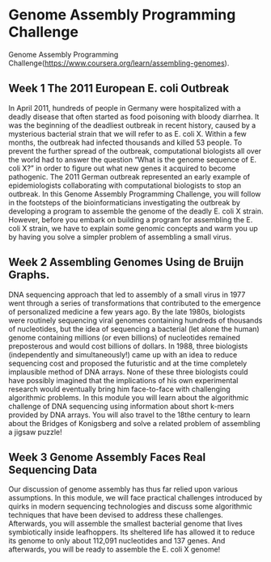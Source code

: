 # Genome Assembly Programming Challenge

Genome Assembly Programming Challenge(https://www.coursera.org/learn/assembling-genomes).

## Week 1 The 2011 European E. coli Outbreak

In April 2011, hundreds of people in Germany were hospitalized with a deadly disease that often started as food poisoning with bloody diarrhea. It was the beginning of the deadliest outbreak in recent history, caused by a mysterious bacterial strain that we will refer to as E. coli X. Within a few months, the outbreak had infected thousands and killed 53 people. To prevent the further spread of the outbreak, computational biologists all over the world had to answer the question “What is the genome sequence of E. coli X?” in order to figure out what new genes it acquired to become pathogenic. The 2011 German outbreak represented an early example of epidemiologists collaborating with computational biologists to stop an outbreak. In this Genome Assembly Programming Challenge, you will follow in the footsteps of the bioinformaticians investigating the outbreak by developing a program to assemble the genome of the deadly E. coli X strain. However, before you embark on building a program for assembling the E. coli X strain, we have to explain some genomic concepts and warm you up by having you solve a simpler problem of assembling a small virus.

## Week 2 Assembling Genomes Using de Bruijn Graphs.

DNA sequencing approach that led to assembly of a small virus in 1977 went through a series of transformations that contributed to the emergence of personalized medicine a few years ago. By the late 1980s, biologists were routinely sequencing viral genomes containing hundreds of thousands of nucleotides, but the idea of sequencing a bacterial (let alone the human) genome containing millions (or even billions) of nucleotides remained preposterous and would cost billions of dollars. In 1988, three biologists (independently and simultaneously!) came up with an idea to reduce sequencing cost and proposed the futuristic and at the time completely implausible method of DNA arrays. None of these three biologists could have possibly imagined that the implications of his own experimental research would eventually bring him face-to-face with challenging algorithmic problems. In this module you will learn about the algorithmic challenge of DNA sequencing using information about short k-mers provided by DNA arrays. You will also travel to the 18the century to learn about the Bridges of Konigsberg and solve a related problem of assembling a jigsaw puzzle!

## Week 3 Genome Assembly Faces Real Sequencing Data

Our discussion of genome assembly has thus far relied upon various assumptions. In this module, we will face practical challenges introduced by quirks in modern sequencing technologies and discuss some algorithmic techniques that have been devised to address these challenges. Afterwards, you will assemble the smallest bacterial genome that lives symbiotically inside leafhoppers. Its sheltered life has allowed it to reduce its genome to only about 112,091 nucleotides and 137 genes. And afterwards, you will be ready to assemble the E. coli X genome!
